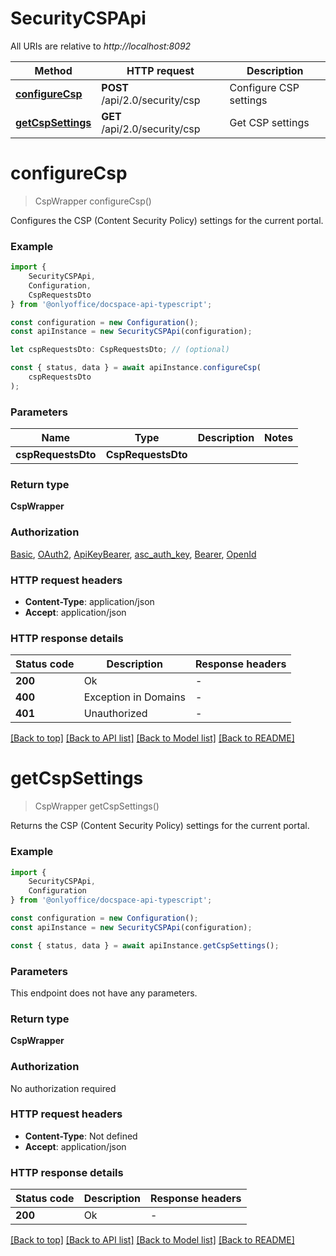# SecurityCSPApi

All URIs are relative to *http://localhost:8092*

|Method | HTTP request | Description|
|------------- | ------------- | -------------|
|[**configureCsp**](#configurecsp) | **POST** /api/2.0/security/csp | Configure CSP settings|
|[**getCspSettings**](#getcspsettings) | **GET** /api/2.0/security/csp | Get CSP settings|

# **configureCsp**
> CspWrapper configureCsp()

Configures the CSP (Content Security Policy) settings for the current portal.

### Example

```typescript
import {
    SecurityCSPApi,
    Configuration,
    CspRequestsDto
} from '@onlyoffice/docspace-api-typescript';

const configuration = new Configuration();
const apiInstance = new SecurityCSPApi(configuration);

let cspRequestsDto: CspRequestsDto; // (optional)

const { status, data } = await apiInstance.configureCsp(
    cspRequestsDto
);
```

### Parameters

|Name | Type | Description  | Notes|
|------------- | ------------- | ------------- | -------------|
| **cspRequestsDto** | **CspRequestsDto**|  | |


### Return type

**CspWrapper**

### Authorization

[Basic](../README.md#Basic), [OAuth2](../README.md#OAuth2), [ApiKeyBearer](../README.md#ApiKeyBearer), [asc_auth_key](../README.md#asc_auth_key), [Bearer](../README.md#Bearer), [OpenId](../README.md#OpenId)

### HTTP request headers

 - **Content-Type**: application/json
 - **Accept**: application/json


### HTTP response details
| Status code | Description | Response headers |
|-------------|-------------|------------------|
|**200** | Ok |  -  |
|**400** | Exception in Domains |  -  |
|**401** | Unauthorized |  -  |

[[Back to top]](#) [[Back to API list]](../README.md#documentation-for-api-endpoints) [[Back to Model list]](../README.md#documentation-for-models) [[Back to README]](../README.md)

# **getCspSettings**
> CspWrapper getCspSettings()

Returns the CSP (Content Security Policy) settings for the current portal.

### Example

```typescript
import {
    SecurityCSPApi,
    Configuration
} from '@onlyoffice/docspace-api-typescript';

const configuration = new Configuration();
const apiInstance = new SecurityCSPApi(configuration);

const { status, data } = await apiInstance.getCspSettings();
```

### Parameters
This endpoint does not have any parameters.


### Return type

**CspWrapper**

### Authorization

No authorization required

### HTTP request headers

 - **Content-Type**: Not defined
 - **Accept**: application/json


### HTTP response details
| Status code | Description | Response headers |
|-------------|-------------|------------------|
|**200** | Ok |  -  |

[[Back to top]](#) [[Back to API list]](../README.md#documentation-for-api-endpoints) [[Back to Model list]](../README.md#documentation-for-models) [[Back to README]](../README.md)

